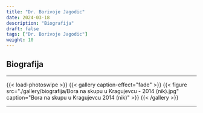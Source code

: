```yaml
---
title: "Dr. Borivoje Jagodic"
date: 2024-03-18
description: "Biografija"
draft: false
tags: ["Dr. Borivoje Jagodic"]
weight: 10
---
```

## Biografija

<hr>
{{< load-photoswipe >}}
{{< gallery caption-effect="fade" >}}
  {{< figure src="./gallery/biografija/Bora na skupu u Kragujevcu - 2014 (nik).jpg" caption="Bora na skupu u Kragujevcu 2014 (nik)" >}}
{{< /gallery >}}
<hr>
